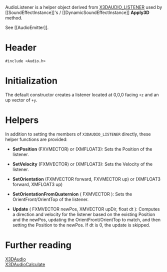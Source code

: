 AudioListener is a helper object derived from [X3DAUDIO_LISTENER](http://msdn.microsoft.com/en-us/library/windows/desktop/microsoft.directx_sdk.x3daudio.x3daudio_listener.aspx) used by [[SoundEffectInstance]]'s / [[DynamicSoundEffectInstance]] **Apply3D** method.

See [[AudioEmitter]].

# Header
    #include <Audio.h>

# Initialization

The default constructor creates a listener located at 0,0,0 facing ``+z`` and an up vector of ``+y``.

# Helpers

In addition to setting the members of ``X3DAUDIO_LISTENER`` directly, these helper functions are provided:

* **SetPosition** (FXVMECTOR) or (XMFLOAT3): Sets the Position of the listener.

* **SetVelocity** (FXMVECTOR) or (XMFLOAT3): Sets the Velocity of the listener.

* **SetOrientation** (FXMVECTOR forward, FXVMECTOR up) or (XMFLOAT3 forward, XMFLOAT3 up)
* **SetOrientationFromQuaternion** ( FXMVECTOR ): Sets the OrientFront/OrientTop of the listener.

* **Update** ( FXMVECTOR newPos, XMVECTOR upDir, float dt ): Computes a direction and velocity for the listener based on the existing Position and the newPos, updating the OrientFront/OrientTop to match, and then setting the Position to the newPos. If dt is 0, the update is skipped.

# Further reading
[X3DAudio](http://msdn.microsoft.com/en-us/library/windows/desktop/ee415714.aspx)  
[X3DAudioCalculate](http://msdn.microsoft.com/en-us/library/windows/desktop/microsoft.directx_sdk.x3daudio.x3daudiocalculate.aspx)
